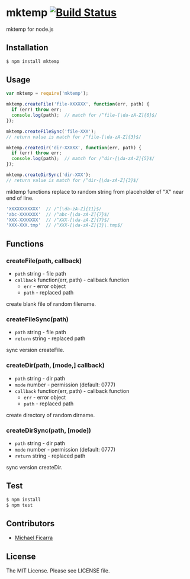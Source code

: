 # mktemp  [![Build Status](https://travis-ci.org/sasaplus1/mktemp.png)](https://travis-ci.org/sasaplus1/mktemp)

mktemp for node.js

## Installation

```sh
$ npm install mktemp
```

## Usage

```js
var mktemp = require('mktemp');

mktemp.createFile('file-XXXXXX', function(err, path) {
  if (err) throw err;
  console.log(path);  // match for /^file-[\da-zA-Z]{6}$/
});

mktemp.createFileSync('file-XXX');
// return value is match for /^file-[\da-zA-Z]{3}$/

mktemp.createDir('dir-XXXXX', function(err, path) {
  if (err) throw err;
  console.log(path);  // match for /^dir-[\da-zA-Z]{5}$/
});

mktemp.createDirSync('dir-XXX');
// return value is match for /^dir-[\da-zA-Z]{3}$/
```

mktemp functions replace to random string from placeholder of "X" near end of line.

```js
'XXXXXXXXXXX'  // /^[\da-zA-Z]{11}$/
'abc-XXXXXXX'  // /^abc-[\da-zA-Z]{7}$/
'XXX-XXXXXXX'  // /^XXX-[\da-zA-Z]{7}$/
'XXX-XXX.tmp'  // /^XXX-[\da-zA-Z]{3}\.tmp$/
```

## Functions

### createFile(path, callback)

  * `path` string - file path
  * `callback` function(err, path) - callback function
    * `err` - error object
    * `path` - replaced path

create blank file of random filename.

### createFileSync(path)

  * `path` string - file path
  * `return` string - replaced path

sync version createFile.

### createDir(path, [mode,] callback)

  * `path` string - dir path
  * `mode` number - permission (default: 0777)
  * `callback` function(err, path) - callback function
    * `err` - error object
    * `path` - replaced path

create directory of random dirname.

### createDirSync(path, [mode])

  * `path` string - dir path
  * `mode` number - permission (default: 0777)
  * `return` string - replaced path

sync version createDir.

## Test

```sh
$ npm install
$ npm test
```

## Contributors

  * [Michael Ficarra](https://github.com/michaelficarra)

## License

The MIT License. Please see LICENSE file.
